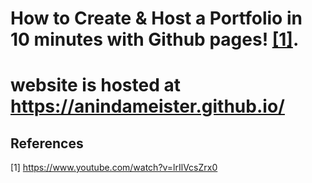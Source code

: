 # How to Create & Host a Portfolio in 10 minutes with Github pages! [[1]](#1).

# website is hosted at  https://anindameister.github.io/





## References
<a id="1">[1]</a> 
https://www.youtube.com/watch?v=lrIlVcsZrx0
